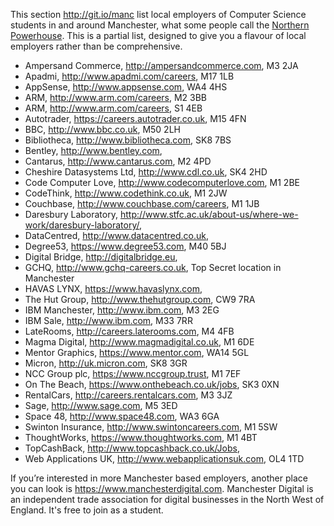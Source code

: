 
This section http://git.io/manc list local employers of Computer Science students in and around Manchester, what some people call the [Northern Powerhouse](https://en.wikipedia.org/wiki/Northern_Powerhouse). This is a partial list, designed to give you a flavour of local employers rather than be comprehensive.

* Ampersand Commerce, http://ampersandcommerce.com, M3 2JA
* Apadmi, http://www.apadmi.com/careers, M17 1LB
* AppSense, http://www.appsense.com, WA4 4HS
* ARM, http://www.arm.com/careers, M2 3BB
* ARM, http://www.arm.com/careers, S1 4EB
* Autotrader, https://careers.autotrader.co.uk, M15 4FN
* BBC, http://www.bbc.co.uk, M50 2LH
* Bibliotheca, http://www.bibliotheca.com, SK8 7BS
* Bentley, http://www.bentley.com,
* Cantarus, http://www.cantarus.com, M2 4PD
* Cheshire Datasystems Ltd, http://www.cdl.co.uk, SK4 2HD
* Code Computer Love, http://www.codecomputerlove.com, M1 2BE
* CodeThink, http://www.codethink.co.uk, M1 2JW
* Couchbase, http://www.couchbase.com/careers, M1 1JB
* Daresbury Laboratory, http://www.stfc.ac.uk/about-us/where-we-work/daresbury-laboratory/,
* DataCentred, http://www.datacentred.co.uk,
* Degree53, https://www.degree53.com, M40 5BJ
* Digital Bridge, http://digitalbridge.eu,
* GCHQ, http://www.gchq-careers.co.uk, Top Secret location in Manchester
* HAVAS LYNX, https://www.havaslynx.com,
* The Hut Group, http://www.thehutgroup.com, CW9 7RA
* IBM Manchester, http://www.ibm.com, M3 2EG
* IBM Sale, http://www.ibm.com, M33 7RR
* LateRooms, http://careers.laterooms.com, M4 4FB
* Magma Digital, http://www.magmadigital.co.uk, M1 6DE
* Mentor Graphics, https://www.mentor.com, WA14 5GL
* Micron, http://uk.micron.com, SK8 3GR
* NCC Group plc, https://www.nccgroup.trust, M1 7EF
* On The Beach, https://www.onthebeach.co.uk/jobs, SK3 0XN
* RentalCars, http://careers.rentalcars.com, M3 3JZ
* Sage, http://www.sage.com, M5 3ED
* Space 48, http://www.space48.com, WA3 6GA
* Swinton Insurance, http://www.swintoncareers.com, M1 5SW
* ThoughtWorks, https://www.thoughtworks.com, M1 4BT
* TopCashBack, http://www.topcashback.co.uk/Jobs,  
* Web Applications UK, http://www.webapplicationsuk.com, OL4 1TD

If you’re interested in more Manchester based employers, another place you can look is https://www.manchesterdigital.com. Manchester Digital is an independent trade association for digital businesses in the North West of England. It's free to join as a student.
